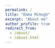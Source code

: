 ```yaml
---
permalink: /
title: "Emma McHugh"
excerpt: "About me"
author_profile: true
redirect_from: 
  - /about/
  - /about.html
---
```


